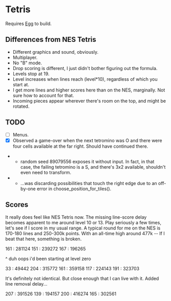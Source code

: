 # Tetris

Requires [Egg](https://github.com/aksommerville/egg) to build.

## Differences from NES Tetris

- Different graphics and sound, obviously.
- Multiplayer.
- No "B" mode.
- Drop scoring is different, I just didn't bother figuring out the formula.
- Levels stop at 19.
- Level increases when lines reach (level*10), regardless of which you start at.
- I get more lines and higher scores here than on the NES, marginally. Not sure how to account for that.
- Incoming pieces appear wherever there's room on the top, and might be rotated.

## TODO

- [ ] Menus.
- [x] Observed a game-over when the next tetromino was O and there were four cells available at the far right. Should have continued there.
- - random seed 89079556 exposes it without input. In fact, in that case, the failing tetromino is a S, and there's 3x2 available, shouldn't even need to transform.
- - ...was discarding possibilities that touch the right edge due to an off-by-one error in choose_position_for_tiles().

## Scores

It really does feel like NES Tetris now.
The missing line-score delay becomes apparent to me around level 10 or 13.
Play seriously a few times, let's see if I score in my usual range.
A typical round for me on the NES is 170-180 lines and 250-300k points.
With an all-time high around 477k -- If I beat that here, something is broken.

161 : 281124
151 : 239272
167 : 196265

^ duh oops i'd been starting at level zero

 33 :  49442
204 : 315772
161 : 359158
117 : 224143
191 : 323703

It's definitely not identical. But close enough that I can live with it.
Added line removal delay...

207 : 391526
139 : 194157
200 : 416274
165 : 302561
